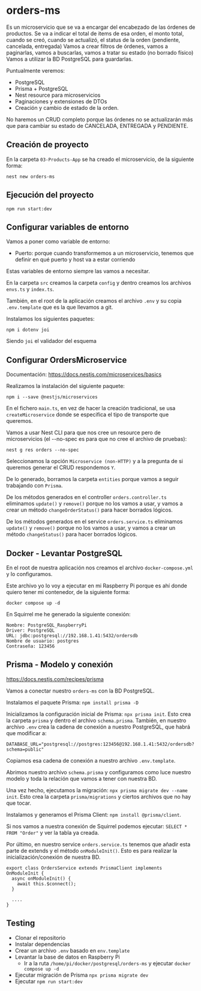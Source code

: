 # orders-ms

Es un microservicio que se va a encargar del encabezado de las órdenes de productos. Se va a indicar el total de items de esa orden, el monto total, cuando se creó, cuando se actualizó, el status de la orden (pendiente, cancelada, entregada) Vamos a crear filtros de órdenes, vamos a paginarlas, vamos a buscarlas, vamos a tratar su estado (no borrado físico) Vamos a utilizar la BD PostgreSQL para guardarlas.

Puntualmente veremos:

- PostgreSQL
- Prisma + PostgreSQL
- Nest resource para microservicios
- Paginaciones y extensiones de DTOs
- Creación y cambio de estado de la orden.

No haremos un CRUD completo porque las órdenes no se actualizarán más que para cambiar su estado de CANCELADA, ENTREGADA y PENDIENTE.

## Creación de proyecto

En la carpeta `03-Products-App` se ha creado el microservicio, de la siguiente forma:

```
nest new orders-ms
```

## Ejecución del proyecto

```
npm run start:dev
```

## Configurar variables de entorno

Vamos a poner como variable de entorno:

- Puerto: porque cuando transformemos a un microservicio, tenemos que definir en qué puerto y host va a estar corriendo

Estas variables de entorno siempre las vamos a necesitar.

En la carpeta `src` creamos la carpeta `config` y dentro creamos los archivos `envs.ts` y `index.ts`.

También, en el root de la aplicación creamos el archivo `.env` y su copia `.env.template` que es la que llevamos a git.

Instalamos los siguientes paquetes:

```
npm i dotenv joi
```

Siendo `joi` el validador del esquema

## Configurar OrdersMicroservice

Documentación: https://docs.nestjs.com/microservices/basics

Realizamos la instalación del siguiente paquete:

```
npm i --save @nestjs/microservices
```

En el fichero `main.ts`, en vez de hacer la creación tradicional, se usa `createMicroservice` donde se especifica el tipo de transporte que queremos.

Vamos a usar Nest CLI para que nos cree un resource pero de microservicios (el --no-spec es para que no cree el archivo de pruebas):

```
nest g res orders --no-spec
```

Seleccionamos la opción `Microservice (non-HTTP)` y a la pregunta de si queremos generar el CRUD respondemos `Y`.

De lo generado, borramos la carpeta `entities` porque vamos a seguir trabajando con `Prisma`.

De los métodos generados en el controller `orders.controller.ts` eliminamos `update()` y `remove()` porque no los vamos a usar, y vamos a crear un método `changeOrderStatus()` para hacer borrados lógicos.

De los métodos generados en el service `orders.service.ts` eliminamos `update()` y `remove()` porque no los vamos a usar, y vamos a crear un método `changeStatus()` para hacer borrados lógicos.

## Docker - Levantar PostgreSQL

En el root de nuestra aplicación nos creamos el archivo `docker-compose.yml` y lo configuramos.

Este archivo yo lo voy a ejecutar en mi Raspberry Pi porque es ahí donde quiero tener mi contenedor, de la siguiente forma:

`docker compose up -d`

En Squirrel me he generado la siguiente conexión:

```
Nombre: PostgreSQL_RaspberryPi
Driver: PostgreSQL
URL: jdbc:postgresql://192.168.1.41:5432/ordersdb
Nombre de usuario: postgres
Contraseña: 123456
```

## Prisma - Modelo y conexión

https://docs.nestjs.com/recipes/prisma

Vamos a conectar nuestro `orders-ms` con la BD PostgreSQL.

Instalamos el paquete Prisma: `npm install prisma -D`

Inicializamos la configuración inicial de Prisma: `npx prisma init`. Esto crea la carpeta `prisma` y dentro el archivo `schema.prisma`. También, en nuestro archivo `.env` crea la cadena de conexión a nuestro PostgreSQL, que habrá que modificar a:

```
DATABASE_URL="postgresql://postgres:123456@192.168.1.41:5432/ordersdb?schema=public"
```

Copiamos esa cadena de conexión a nuestro archivo `.env.template`.

Abrimos nuestro archivo `schema.prisma` y configuramos como luce nuestro modelo y toda la relación que vamos a tener con nuestra BD.

Una vez hecho, ejecutamos la migración: `npx prisma migrate dev --name init`. Esto crea la carpeta `prisma/migrations` y ciertos archivos que no hay que tocar.

Instalamos y generamos el Prisma Client: `npm install @prisma/client`.

Si nos vamos a nuestra conexión de Squirrel podemos ejecutar: `SELECT * FROM "Order"` y ver la tabla ya creada.

Por último, en nuestro service `orders.service.ts` tenemos que añadir esta parte de extends y el método `onModuleInit()`. Esto es para realizar la inicialización/conexión de nuestra BD.

```
export class OrdersService extends PrismaClient implements OnModuleInit {
  async onModuleInit() {
    await this.$connect();
  }

  ....
}
```

## Testing

- Clonar el repositorio
- Instalar dependencias
- Crear un archivo `.env` basado en `env.template`
- Levantar la base de datos en Raspberry Pi
  - Ir a la ruta `/home/pi/docker/postgresql/orders-ms` y ejecutar `docker compose up -d`
- Ejecutar migración de Prisma `npx prisma migrate dev`
- Ejecutar `npm run start:dev`
